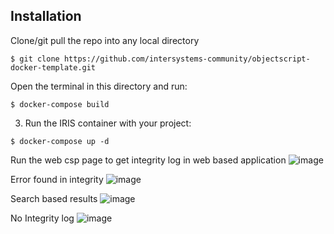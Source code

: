 
## Installation 

Clone/git pull the repo into any local directory

```
$ git clone https://github.com/intersystems-community/objectscript-docker-template.git
```

Open the terminal in this directory and run:

```
$ docker-compose build
```

3. Run the IRIS container with your project:

```
$ docker-compose up -d
```

Run the web csp page to get integrity log in web based application
![image](https://github.com/AshokThangavel/IntegrityLog-Web/assets/58914152/207aff0d-a6ec-4e0a-a125-2ab9f89e12ff)


Error found in integrity
![image](https://github.com/AshokThangavel/IntegrityLog-Web/assets/58914152/3fbe5ce9-802e-4a1d-b42d-a0b23d895c27)

Search based results
![image](https://github.com/AshokThangavel/IntegrityLog-Web/assets/58914152/08de8fba-0a08-4d71-a475-1951832cbcab)

No Integrity log
![image](https://github.com/AshokThangavel/IntegrityLog-Web/assets/58914152/25000088-d35b-4f93-b0b2-3d643c6c1273)

